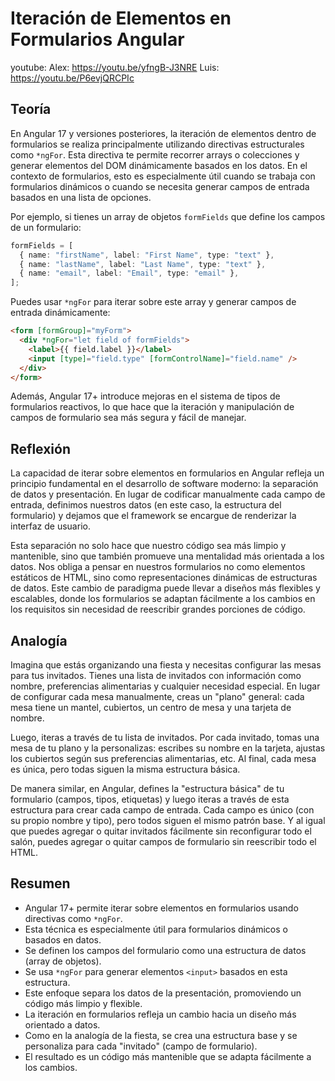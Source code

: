 # Iteración de Elementos en Formularios Angular

youtube:
Alex: <https://youtu.be/yfngB-J3NRE>
Luis: <https://youtu.be/P6evjQRCPIc>

## Teoría

En Angular 17 y versiones posteriores, la iteración de elementos dentro de formularios se realiza principalmente utilizando directivas estructurales como `*ngFor`. Esta directiva te permite recorrer arrays o colecciones y generar elementos del DOM dinámicamente basados en los datos. En el contexto de formularios, esto es especialmente útil cuando se trabaja con formularios dinámicos o cuando se necesita generar campos de entrada basados en una lista de opciones.

Por ejemplo, si tienes un array de objetos `formFields` que define los campos de un formulario:

```typescript
formFields = [
  { name: "firstName", label: "First Name", type: "text" },
  { name: "lastName", label: "Last Name", type: "text" },
  { name: "email", label: "Email", type: "email" },
];
```

Puedes usar `*ngFor` para iterar sobre este array y generar campos de entrada dinámicamente:

```html
<form [formGroup]="myForm">
  <div *ngFor="let field of formFields">
    <label>{{ field.label }}</label>
    <input [type]="field.type" [formControlName]="field.name" />
  </div>
</form>
```

Además, Angular 17+ introduce mejoras en el sistema de tipos de formularios reactivos, lo que hace que la iteración y manipulación de campos de formulario sea más segura y fácil de manejar.

## Reflexión

La capacidad de iterar sobre elementos en formularios en Angular refleja un principio fundamental en el desarrollo de software moderno: la separación de datos y presentación. En lugar de codificar manualmente cada campo de entrada, definimos nuestros datos (en este caso, la estructura del formulario) y dejamos que el framework se encargue de renderizar la interfaz de usuario.

Esta separación no solo hace que nuestro código sea más limpio y mantenible, sino que también promueve una mentalidad más orientada a los datos. Nos obliga a pensar en nuestros formularios no como elementos estáticos de HTML, sino como representaciones dinámicas de estructuras de datos. Este cambio de paradigma puede llevar a diseños más flexibles y escalables, donde los formularios se adaptan fácilmente a los cambios en los requisitos sin necesidad de reescribir grandes porciones de código.

## Analogía

Imagina que estás organizando una fiesta y necesitas configurar las mesas para tus invitados. Tienes una lista de invitados con información como nombre, preferencias alimentarias y cualquier necesidad especial. En lugar de configurar cada mesa manualmente, creas un "plano" general: cada mesa tiene un mantel, cubiertos, un centro de mesa y una tarjeta de nombre.

Luego, iteras a través de tu lista de invitados. Por cada invitado, tomas una mesa de tu plano y la personalizas: escribes su nombre en la tarjeta, ajustas los cubiertos según sus preferencias alimentarias, etc. Al final, cada mesa es única, pero todas siguen la misma estructura básica.

De manera similar, en Angular, defines la "estructura básica" de tu formulario (campos, tipos, etiquetas) y luego iteras a través de esta estructura para crear cada campo de entrada. Cada campo es único (con su propio nombre y tipo), pero todos siguen el mismo patrón base. Y al igual que puedes agregar o quitar invitados fácilmente sin reconfigurar todo el salón, puedes agregar o quitar campos de formulario sin reescribir todo el HTML.

## Resumen

- Angular 17+ permite iterar sobre elementos en formularios usando directivas como `*ngFor`.
- Esta técnica es especialmente útil para formularios dinámicos o basados en datos.
- Se definen los campos del formulario como una estructura de datos (array de objetos).
- Se usa `*ngFor` para generar elementos `<input>` basados en esta estructura.
- Este enfoque separa los datos de la presentación, promoviendo un código más limpio y flexible.
- La iteración en formularios refleja un cambio hacia un diseño más orientado a datos.
- Como en la analogía de la fiesta, se crea una estructura base y se personaliza para cada "invitado" (campo de formulario).
- El resultado es un código más mantenible que se adapta fácilmente a los cambios.
